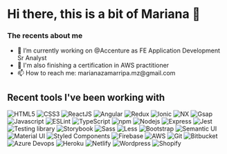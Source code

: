 <h1> Hi there, this is a bit of Mariana 👋 </h1>

<!--
**Marianahndez/Marianahndez** is a ✨ _special_ ✨ repository because its `README.md` (this file) appears on your GitHub profile.

Here are some ideas to get you started:
-->

<h3> The recents about me </h3>

<ul>
  <li>🔭 I’m currently working on @Accenture as FE Application Development Sr Analyst</li>
  <li>🌱 I'm also finishing a certification in AWS practitioner</li>
  <li>📫 How to reach me: marianazamarripa.mz@gmail.com</li>
</ul>

<h2> Recent tools I've been working with </h2>

<p>
  <img alt="HTML5" src="https://img.shields.io/badge/-HTML5-E34F26?style=for-the-badge&logo=html5&logoColor=white" />
  <img alt="CSS3" src="https://img.shields.io/badge/-CSS3-1572B6?style=for-the-badge&logo=css3&logoColor=white" />
  <img alt="ReactJS" src="https://img.shields.io/badge/-React%20JS-45b8d8?style=for-the-badge&logo=react&logoColor=white" />
  <img alt="Angular" src="https://img.shields.io/badge/-Angular-DD0031?style=for-the-badge&logo=angular&logoColor=white" />
  <img alt="Redux" src="https://img.shields.io/badge/-Redux-764ABC?style=for-the-badge&logo=redux&logoColor=white" />
  <img alt="Ionic" src="https://img.shields.io/badge/-Ionic-3880FF?style=for-the-badge&logo=ionic&logoColor=white" />
  <img alt="NX" src="https://img.shields.io/badge/-NX-2b3636?style=for-the-badge&logo=nx&logoColor=white" />
  <img alt="Gsap" src="https://img.shields.io/badge/-Gsap-4e9816?style=for-the-badge&logo=gsap&logoColor=white" />
  <img alt="Javascript" src="https://img.shields.io/badge/-Javascript%20ES6-F7DF1E?style=for-the-badge&logo=javascript&logoColor=black" />
  <img alt="ESLint" src="https://img.shields.io/badge/-Eslint-4B32C3?style=for-the-badge&logo=eslint&logoColor=white" />
  <img alt="TypeScript" src="https://img.shields.io/badge/-TypeScript-007ACC?style=for-the-badge&logo=typescript&logoColor=white" />
  
  <img alt="npm" src="https://img.shields.io/badge/-NPM-CB3837?style=for-the-badge&logo=npm&logoColor=white" />
  <img alt="Nodejs" src="https://img.shields.io/badge/-Nodejs-43853d?style=for-the-badge&logo=Node.js&logoColor=white" />
  <img alt="Express" src="https://img.shields.io/badge/-Express-000000?style=for-the-badge&logo=express&logoColor=white" />
  
  <img alt="Jest" src="https://img.shields.io/badge/-Jest-C21325?style=for-the-badge&logo=jest&logoColor=white" />
  <img alt="Testing library" src="https://img.shields.io/badge/-Testing%20Library-E33332?style=for-the-badge&logo=testinglibrary&logoColor=white" />

  
  <img alt="Storybook" src="https://img.shields.io/badge/-Storybook-fe4785?style=for-the-badge&logo=storybook&logoColor=white" />

  <img alt="Sass" src="https://img.shields.io/badge/-Sass-CC6699?style=for-the-badge&logo=sass&logoColor=white" />
  <img alt="Less" src="https://img.shields.io/badge/-Less-1D365D?style=for-the-badge&logo=less&logoColor=white" />
  <img alt="Bootstrap" src="https://img.shields.io/badge/-Bootstrap-712cf9?style=for-the-badge&logo=bootstrap&logoColor=white" />
  <img alt="Semantic UI" src="https://img.shields.io/badge/-Semantic%20UI-35BDB2?style=for-the-badge&logo=semanticuireact&logoColor=white" />
  <img alt="Material UI" src="https://img.shields.io/badge/-Material%20UI-5090D3?style=for-the-badge&logo=mui&logoColor=white" />
  <img alt="Styled Components" src="https://img.shields.io/badge/-Styled_Components-76a47d?style=for-the-badge&logo=styled-components&logoColor=white" />
  <img alt="Firebase" src="https://img.shields.io/badge/-Firebase-fecb2c?style=for-the-badge&logo=firebase&logoColor=black" />
  <img alt="AWS" src="https://img.shields.io/badge/-AWS-232F3E?style=for-the-badge&logo=amazonaws&logoColor=white" />
  <img alt="Git" src="https://img.shields.io/badge/-Git-F05032?style=for-the-badge&logo=git&logoColor=white" />
  <img alt="Bitbucket" src="https://img.shields.io/badge/-Bitbucket-0052CC?style=for-the-badge&logo=bitbucket&logoColor=white" />
  <img alt="Azure Devops" src="https://img.shields.io/badge/-Azure%20DevOps-0078D7?style=for-the-badge&logo=azuredevops&logoColor=white" />

  <img alt="Heroku" src="https://img.shields.io/badge/-Heroku-430098?style=for-the-badge&logo=heroku&logoColor=white" />
  <img alt="Netlify" src="https://img.shields.io/badge/-Netlify-5cebdf?style=for-the-badge&logo=netlify&logoColor=black" />

  <img alt="Wordpress" src="https://img.shields.io/badge/-Wordpress-21759B?style=for-the-badge&logo=wordpress&logoColor=white" />
  <img alt="Shopify" src="https://img.shields.io/badge/-Shopify-7AB55C?style=for-the-badge&logo=shopify&logoColor=white" />

  
</p>
